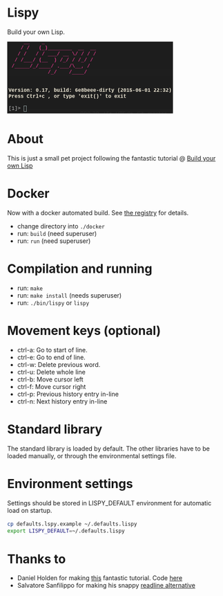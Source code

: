 Lispy
====
Build your own Lisp.

![Screenshot](screenshot/lispy-0.17.png)

About
=====
This is just a small pet project following the fantastic tutorial @ [Build your own Lisp](http://www.buildyourownlisp.com)

Docker
======
Now with a docker automated build. See [the registry](https://registry.hub.docker.com/u/plastboks/lispy/) for details.
* change directory into `./docker`
* run: `build` (need superuser)
* run: `run` (need superuser)

Compilation and running
=======================
* run: `make`
* run: `make install` (needs superuser)
* run: `./bin/lispy` or `lispy`

Movement keys (optional)
========================
* ctrl-a: Go to start of line.
* ctrl-e: Go to end of line.
* ctrl-w: Delete previous word.
* ctrl-u: Delete whole line
* ctrl-b: Move cursor left
* ctrl-f: Move cursor right
* ctrl-p: Previous history entry in-line
* ctrl-n: Next history entry in-line

Standard library
================
The standard library is loaded by default. The other libraries have to be loaded manually, or through the environmental settings file.

Environment settings
====================
Settings should be stored in LISPY_DEFAULT environment for automatic load on startup.

```bash
cp defaults.lspy.example ~/.defaults.lispy
export LISPY_DEFAULT=~/.defaults.lispy
```

Thanks to
=========
* Daniel Holden for making [this](http://www.buildyourownlisp.com/) fantastic tutorial. Code [here](https://github.com/orangeduck/BuildYourOwnLisp)
* Salvatore Sanfilippo for making his snappy [readline alternative](https://github.com/antirez/linenoise)
